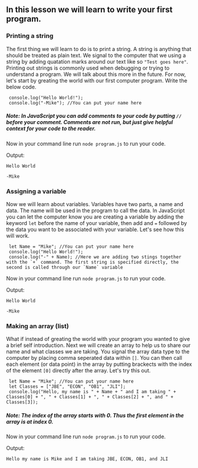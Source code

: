 ## In this lesson we will learn to write your first program.

### Printing a string
The first thing we will learn to do is to print a string. A string is anything that should be treated as plain text. We signal to the computer that we using a string by adding quatation marks around our text like so `"Test goes here"`. Printing out strings is commonly used when debugging or trying to understand a program. We will talk about this more in the future. For now, let's start by greating the world with our first computer program. Write the below code.

     console.log("Hello World!");
     console.log("-Mike"); //You can put your name here

##### Note: In JavaScript you can add comments to your code by putting `//` before your comment. Comments are not run, but just give helpful context for your code to the reader.

Now in your command line run `node program.js` to run your code.

Output: 

`Hello World`

`-Mike`

### Assigning a variable
Now we will learn about variables. Variables have two parts, a name and data. The name will be used in the program to call the data. In JavaScript you can let the computer know you are creating a variable by adding the keyword `let` before the name of your variable, then add and `=` followed by the data you want to be associated with your variable. Let's see how this will work. 

     let Name = "Mike"; //You can put your name here
     console.log("Hello World!");
     console.log("-" + Name); //Here we are adding two stings together with the `+` command. The first string is specified directly, the second is called through our `Name` variable

Now in your command line run `node program.js` to run your code.

Output: 

`Hello World`

`-Mike`


### Making an array (list)
What if instead of greating the world with your program you wanted to give a brief self introduction. Next we will create an array to help us to share our name and what classes we are taking. You signal the array data type to the computer by placing comma seperated data within `[]`. You can then call each element (or data point) in the array by putting brackects with the index of the element `[0]` directly after the array. Let's try this out.

     let Name = "Mike"; //You can put your name here
     let Classes = ["JBE", "ECON", "OB1", "JLI"];
     console.log("Hello, my name is " + Name + " and I am taking " + Classes[0] + ", " + Classes[1] + ", " + Classes[2] + ", and " + Classes[3]); 

##### Note: The index of the array starts with 0. Thus the first element in the array is at index 0.
     
Now in your command line run `node program.js` to run your code.

Output: 

`Hello my name is Mike and I am taking JBE, ECON, OB1, and JLI`
